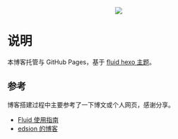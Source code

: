 
<p align="center">
    <a href="https://travis-ci.com/zhaojuntao/blog" alt="Travis-CI"><img src="https://travis-ci.com/zhaojuntao/blog.svg" /></a>
</p>

# 说明

本博客托管与 GitHub Pages，基于 [fluid hexo 主题](https://github.com/fluid-dev/hexo-theme-fluid)。

## 参考

博客搭建过程中主要参考了一下博文或个人网页，感谢分享。

- [Fluid 使用指南](https://fluid-dev.github.io/hexo-fluid-docs/guide/)
- [edsion 的博客](https://blog.i1hao.com/2018/09/01/hexo-and-githubpages-best-practices/)
